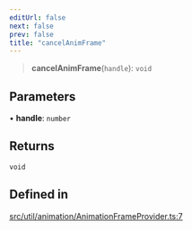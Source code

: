 ```yaml
---
editUrl: false
next: false
prev: false
title: "cancelAnimFrame"
---
```


> **cancelAnimFrame**(`handle`): `void`

## Parameters

• **handle**: `number`

## Returns

`void`

## Defined in

[src/util/animation/AnimationFrameProvider.ts:7](https://github.com/fabricjs/fabric.js/blob/v6.0.0-rc4/src/util/animation/AnimationFrameProvider.ts#L7)
